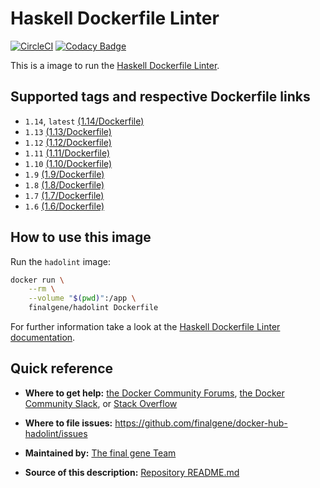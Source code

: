 # Haskell Dockerfile Linter
[![CircleCI](https://circleci.com/gh/final-gene/docker-hub-hadolint/tree/master.svg?style=svg)](https://circleci.com/gh/final-gene/docker-hub-hadolint/tree/master) [![Codacy Badge](https://api.codacy.com/project/badge/Grade/a88655f816124424b0c61f7dcaa8b643)](https://www.codacy.com/app/final-gene/docker-hub-hadolint?utm_source=github.com&amp;utm_medium=referral&amp;utm_content=final-gene/docker-hub-hadolint&amp;utm_campaign=Badge_Grade)

This is a image to run the [Haskell Dockerfile Linter](https://github.com/hadolint/hadolint).

## Supported tags and respective Dockerfile links
* `1.14`, `latest` [(1.14/Dockerfile)](https://github.com/finalgene/docker-hub-hadolint/blob/master/1.14/Dockerfile)
* `1.13` [(1.13/Dockerfile)](https://github.com/finalgene/docker-hub-hadolint/blob/master/1.13/Dockerfile)
* `1.12` [(1.12/Dockerfile)](https://github.com/finalgene/docker-hub-hadolint/blob/master/1.12/Dockerfile)
* `1.11` [(1.11/Dockerfile)](https://github.com/finalgene/docker-hub-hadolint/blob/master/1.11/Dockerfile)
* `1.10` [(1.10/Dockerfile)](https://github.com/finalgene/docker-hub-hadolint/blob/master/1.10/Dockerfile)
* `1.9` [(1.9/Dockerfile)](https://github.com/finalgene/docker-hub-hadolint/blob/master/1.9/Dockerfile)
* `1.8` [(1.8/Dockerfile)](https://github.com/finalgene/docker-hub-hadolint/blob/master/1.8/Dockerfile)
* `1.7` [(1.7/Dockerfile)](https://github.com/finalgene/docker-hub-hadolint/blob/master/1.7/Dockerfile)
* `1.6` [(1.6/Dockerfile)](https://github.com/finalgene/docker-hub-hadolint/blob/master/1.6/Dockerfile)

## How to use this image
Run the `hadolint` image:

```bash
docker run \
    --rm \
    --volume "$(pwd)":/app \
    finalgene/hadolint Dockerfile
```

For further information take a look at the [Haskell Dockerfile Linter documentation](https://github.com/hadolint/hadolint/blob/master/README.md).

## Quick reference
* **Where to get help:**
[the Docker Community Forums](https://forums.docker.com), [the Docker Community Slack](https://blog.docker.com/2016/11/introducing-docker-community-directory-docker-community-slack), or [Stack Overflow](https://stackoverflow.com/search?tab=newest&q=docker)

* **Where to file issues:**
https://github.com/finalgene/docker-hub-hadolint/issues

* **Maintained by:**
[The final gene Team](https://github.com/finalgene)

* **Source of this description:**
[Repository README.md](https://github.com/finalgene/docker-hub-hadolint/blob/master/README.md)
